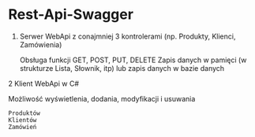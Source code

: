 # Rest-Api-Swagger

1. Serwer WebApi z conajmniej 3 kontrolerami (np. Produkty, Klienci, Zamówienia)

    Obsługa funkcji GET, POST, PUT, DELETE
    Zapis danych w pamięci (w strukturze Lista, Słownik, itp)
    lub zapis danych w bazie danych

2 Klient WebApi w C#

  Możliwość wyświetlenia, dodania, modyfikacji i usuwania

    Produktów
    Klientów
    Zamówień
